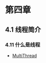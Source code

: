 # 第四章

## 4.1 线程简介

### 4.11 什么是线程

- [MultiThread](../../src/test/java/xyz/zzyitj/demo/concurrent/MultiThreadTest.java)